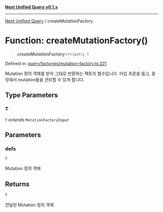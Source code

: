 [**Next Unified Query v0.1.x**](../README.md)

***

[Next Unified Query](../globals.md) / createMutationFactory

# Function: createMutationFactory()

> **createMutationFactory**\<`T`\>(`defs`): `T`

Defined in: [query/factories/mutation-factory.ts:221](https://github.com/newExpand/next-unified-query/blob/main/packages/core/src/query/factories/mutation-factory.ts#L221)

Mutation 정의 객체를 받아 그대로 반환하는 팩토리 함수입니다.
타입 추론을 돕고, 중앙에서 mutation들을 관리할 수 있게 합니다.

## Type Parameters

### T

`T` *extends* `MutationFactoryInput`

## Parameters

### defs

`T`

Mutation 정의 객체

## Returns

`T`

전달된 Mutation 정의 객체
